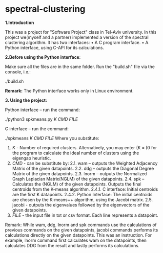 # spectral-clustering

**1.Introduction**

This was a project for "Software Project" class in Tel-Aviv university.
In this project we(myself and a partner) implemented a version of the spectral clustering algorithm. It has two interfaces:
•	A C program interface.
•	A Python interface, using C-API for its calculations.

**2.Before using the Python interface:**

Make sure all the files are in the same folder. Run the "build.sh" file via the console, i.e.:

./build.sh

**Remark:** The Python interface works only in Linux environment.

**3. Using the project:**

Python interface – run the command:

./python3 spkmeans.py *K* *CMD* *FILE*

C interface – run the command:

./spkmeans *K* *CMD* *FILE*
Where you substitute:
1.	*K* - Number of required clusters. Alternatively, you may enter (K = )0 for the program to calculate the ideal number of clusters using the eigengap heuristic. 
2.	 *CMD* - can be substitute by:
2.1.	wam – outputs the Weighted Adjacency Matrix of the given datapoints.
2.2.	ddg – outputs the Diagonal Degree Matrix of the given datapoints.
2.3.	lnorm – outputs the Normalized Graph Laplacian Matrix(NGLM) of the given datapoints.
2.4.	spk – Calculates the (NGLM) of the given datapoints. Outputs the final centroids from the K-means algorithm.
2.4.1.	C interface: Initial centroids are the first K datapoints.
2.4.2.	Python Interface: The initial centroids are chosen by the K-means++ algorithm, using the Jacobi matrix.
2.5.	jacobi - outputs the eigenvalues followed by the eigenvectors of the given datapoints.
3.	*FILE* - the input file in txt or csv format. Each line represents a datapoint.

Remark: While wam, ddg, lnorm and spk commands use the calculations of previous commands on the given datapoints, jacobi commands performs its calculations directly on the given datapoints. This was an instruction. For example, lnorm command first calculates wam on the datapoints, then calculates DDG from the result and lastly performs its calculations.





